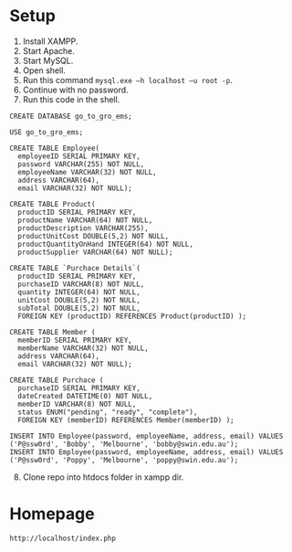 # Setup
1. Install XAMPP.
2. Start Apache.
3. Start MySQL.
4. Open shell.
5. Run this command ```mysql.exe –h localhost –u root -p```.
6. Continue with no password.
7. Run this code in the shell. 
```
CREATE DATABASE go_to_gro_ems;

USE go_to_gro_ems;

CREATE TABLE Employee(
  employeeID SERIAL PRIMARY KEY,
  password VARCHAR(255) NOT NULL,
  employeeName VARCHAR(32) NOT NULL,
  address VARCHAR(64),
  email VARCHAR(32) NOT NULL);

CREATE TABLE Product(
  productID SERIAL PRIMARY KEY,
  productName VARCHAR(64) NOT NULL,
  productDescription VARCHAR(255),
  productUnitCost DOUBLE(5,2) NOT NULL,
  productQuantityOnHand INTEGER(64) NOT NULL,
  productSupplier VARCHAR(64) NOT NULL);

CREATE TABLE `Purchace Details`(
  productID SERIAL PRIMARY KEY,
  purchaseID VARCHAR(8) NOT NULL,
  quantity INTEGER(64) NOT NULL,
  unitCost DOUBLE(5,2) NOT NULL,
  subTotal DOUBLE(5,2) NOT NULL,
  FOREIGN KEY (productID) REFERENCES Product(productID) );

CREATE TABLE Member (
  memberID SERIAL PRIMARY KEY,
  memberName VARCHAR(32) NOT NULL,
  address VARCHAR(64),
  email VARCHAR(32) NOT NULL);

CREATE TABLE Purchace (
  purchaseID SERIAL PRIMARY KEY,
  dateCreated DATETIME(0) NOT NULL,
  memberID VARCHAR(8) NOT NULL,
  status ENUM("pending", "ready", "complete"),
  FOREIGN KEY (memberID) REFERENCES Member(memberID) );

INSERT INTO Employee(password, employeeName, address, email) VALUES ('P@ssw0rd', 'Bobby', 'Melbourne', 'bobby@swin.edu.au');
INSERT INTO Employee(password, employeeName, address, email) VALUES ('P@ssw0rd', 'Poppy', 'Melbourne', 'poppy@swin.edu.au');
```
8. Clone repo into htdocs folder in xampp dir.

# Homepage
```
http://localhost/index.php
```

